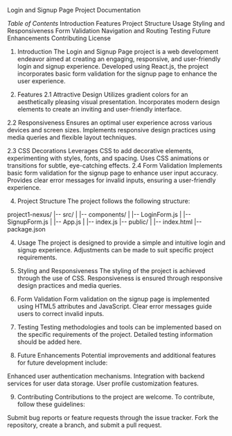 Login and Signup Page Project Documentation

*Table of Contents*
Introduction
Features
Project Structure
Usage
Styling and Responsiveness
Form Validation
Navigation and Routing
Testing
Future Enhancements
Contributing
License

1. Introduction
The Login and Signup Page project is a web development endeavor aimed at creating an engaging, responsive, and user-friendly login and signup experience. Developed using React.js, the project incorporates basic form validation for the signup page to enhance the user experience.

2. Features
2.1 Attractive Design
Utilizes gradient colors for an aesthetically pleasing visual presentation.
Incorporates modern design elements to create an inviting and user-friendly interface.

2.2 Responsiveness
Ensures an optimal user experience across various devices and screen sizes.
Implements responsive design practices using media queries and flexible layout techniques.

2.3 CSS Decorations
Leverages CSS to add decorative elements, experimenting with styles, fonts, and spacing.
Uses CSS animations or transitions for subtle, eye-catching effects.
2.4 Form Validation
Implements basic form validation for the signup page to enhance user input accuracy.
Provides clear error messages for invalid inputs, ensuring a user-friendly experience.

4. Project Structure
The project follows the following structure:

project1-nexus/
|-- src/
|   |-- components/
|       |-- LoginForm.js
|       |-- SignupForm.js
|   |-- App.js
|   |-- index.js
|-- public/
|   |-- index.html
|-- package.json

4. Usage
The project is designed to provide a simple and intuitive login and signup experience. Adjustments can be made to suit specific project requirements.

5. Styling and Responsiveness
The styling of the project is achieved through the use of CSS. Responsiveness is ensured through responsive design practices and media queries.

6. Form Validation
Form validation on the signup page is implemented using HTML5 attributes and JavaScript. Clear error messages guide users to correct invalid inputs.

7. Testing
Testing methodologies and tools can be implemented based on the specific requirements of the project. Detailed testing information should be added here.

8. Future Enhancements
Potential improvements and additional features for future development include:

Enhanced user authentication mechanisms.
Integration with backend services for user data storage.
User profile customization features.

9. Contributing
Contributions to the project are welcome. To contribute, follow these guidelines:

Submit bug reports or feature requests through the issue tracker.
Fork the repository, create a branch, and submit a pull request.

